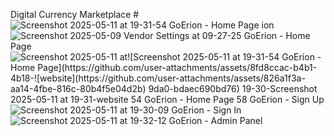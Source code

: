  Digital Currency Marketplace
#![Screenshot 2025-05-11 at 19-31-54 GoErion - Home Page](https://github.com/user-attachments/assets/eee6f190-a071-429b-9f77-7d96bd4d1642)
ion
![Screenshot 2025-05-09 ![Vendor Settings](https://github.com/user-attachments/assets/8aceb8fe-b297-4f1e-910e-bacff5efb06a)
at 09-27-25 GoErion - Home Page](https://github.com/user-attachments/assets/5d7e69d5-dd1b-4073-8c26-5a101186abd4)
![Screenshot 2025-05-11 at![Screenshot 2025-05-11 at 19-31-54 GoErion - Home Page](https://github.com/user-attachments/assets/8fd8ccac-b4b1-4b18-![website](https://github.com/user-attachments/assets/826a1f3a-aa14-4fbe-816c-80b4f5e04d2b)
9da0-bdaec690bd76)
 19-30-![Screenshot 2025-05-11 at 19-31-![website](https://github.com/user-attachments/assets/cd82e469-5ebe-442e-ba18-770d1a13b5e6)
54 GoErion - Home Page](https://github.com/user-attachments/assets/4751d1cf-9c62-4eea-b404-04b27573a0e8)
58 GoErion - Sign Up](https://github.com/user-attachments/assets/f5fe30a7-05a9-4231-ad04-d4be99aa6fc5)
![Screenshot 2025-05-11 at 19-30-09 GoErion - Sign In](https://github.com/user-attachments/assets/4364c077-4bb1-4d81-996f-52a13c6e12fe)
![Screenshot 2025-05-11 at 19-32-12 GoErion - Admin Panel](https://github.com/user-attachments/assets/d34ee9eb-4dcf-4b69-a396-a50fb0c3f19a)
